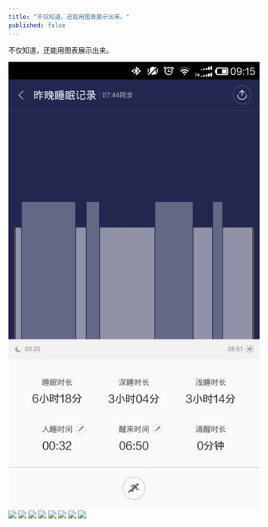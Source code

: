 ```yaml
---
title: "不仅知道，还能用图表展示出来。"
published: false
---
```

不仅知道，还能用图表展示出来。

![](./1.jpg)
![](./2.jpg)
![](./3.jpg)
![](./4.jpg)
![](./5.jpg)
![](./6.jpg)
![](./7.jpg)
![](./8.jpg)
![](./9.jpg)
